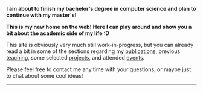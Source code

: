 

<div class="p-3 mb-2 bg-success text-white text-center">
	<p><b>I am about to finish my bachelor's degree in computer science and plan to continue with my master's!</b></p>
</div>

**This is my new home on the web! Here I can play around and show you a bit about the academic side of my life :D**

This site is obviously very much still work-in-progress, but you can already read a bit in some of the sections regarding my [publications](/publications.html), previous [teaching](/teaching.html), some selected [projects](/projects.html), and attended [events](/events.html). <!--, and finally my [CV](/cv/). -->

Please feel free to contact me any time with your questions, or maybe just to chat about some cool ideas!
<hr />


